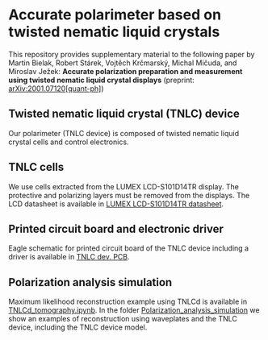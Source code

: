 # Accurate polarimeter based on twisted nematic liquid crystals
This repository provides supplementary material to the following paper by Martin Bielak, Robert Stárek, Vojtěch Krčmarský, Michal Mičuda, and Miroslav Ježek:
**Accurate polarization preparation and measurement using twisted nematic liquid crystal displays** (preprint: [arXiv:2001.07120[quant-ph]](https://arxiv.org/abs/2001.07120))

## Twisted nematic liquid crystal (TNLC) device
Our polarimeter (TNLC device) is composed of twisted nematic liquid crystal cells and control electronics.
## TNLC cells
We use cells extracted from the LUMEX LCD-S101D14TR display. The protective and polarizing layers must be removed from the displays. The LCD datasheet is available in [LUMEX LCD-S101D14TR datasheet](https://github.com/BielakM/polarimeter/tree/master/TNLC%20device%20assembly/LUMEX%20LCD-S101D14TR%20datasheet).
## Printed circuit board and electronic driver
Eagle schematic for printed circuit board of the TNLC device including a driver is available in [TNLC dev. PCB](https://github.com/BielakM/polarimeter/tree/master/TNLC%20device%20assembly/TNLC%20dev.%20PCB).
## Polarization analysis simulation
Maximum likelihood reconstruction example using TNLCd is available in [TNLCd_tomography.ipynb](https://github.com/BielakM/polarimeter/blob/master/MaxLik%20polarization%20tomography/TNLCd_tomography.ipynb).
In the folder [Polarization_analysis_simulation](https://github.com/BielakM/polarimeter/tree/master/MaxLik%20polarization%20tomography) we show an examples of reconstruction using waveplates and the TNLC device, including the TNLC device model.
